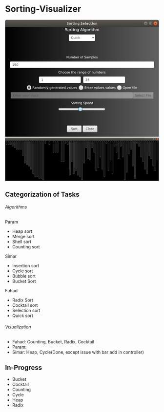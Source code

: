 # Sorting-Visualizer

<div align = "center">
 <img src="src/Screenshot%20from%202020-06-02%2015-27-48.png">
</div>

<div align = "center">
 <img src="src/Screenshot%20from%202020-06-02%2015-32-01.png">
</div>

## Categorization of Tasks

###### Algorithms

Param
* Heap sort
* Merge sort
* Shell sort
* Counting sort

Simar
* Insertion sort
* Cycle sort
* Bubble sort
* Bucket Sort

Fahad
* Radix Sort
* Cocktail sort
* Selection sort
* Quick sort

###### Visualization 
* Fahad: Counting, Bucket, Radix, Cocktail
* Param:
* Simar: Heap, Cycle(Done, except issue with bar add in controller)

## In-Progress
* Bucket
* Cocktail
* Counting
* Cycle
* Heap
* Radix
